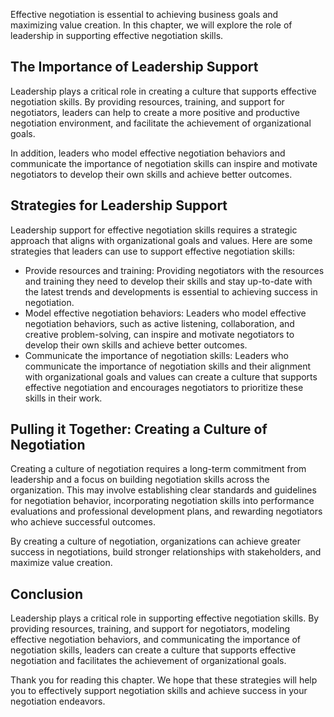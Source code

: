 
Effective negotiation is essential to achieving business goals and maximizing value creation. In this chapter, we will explore the role of leadership in supporting effective negotiation skills.

The Importance of Leadership Support
------------------------------------

Leadership plays a critical role in creating a culture that supports effective negotiation skills. By providing resources, training, and support for negotiators, leaders can help to create a more positive and productive negotiation environment, and facilitate the achievement of organizational goals.

In addition, leaders who model effective negotiation behaviors and communicate the importance of negotiation skills can inspire and motivate negotiators to develop their own skills and achieve better outcomes.

Strategies for Leadership Support
---------------------------------

Leadership support for effective negotiation skills requires a strategic approach that aligns with organizational goals and values. Here are some strategies that leaders can use to support effective negotiation skills:

* Provide resources and training: Providing negotiators with the resources and training they need to develop their skills and stay up-to-date with the latest trends and developments is essential to achieving success in negotiation.
* Model effective negotiation behaviors: Leaders who model effective negotiation behaviors, such as active listening, collaboration, and creative problem-solving, can inspire and motivate negotiators to develop their own skills and achieve better outcomes.
* Communicate the importance of negotiation skills: Leaders who communicate the importance of negotiation skills and their alignment with organizational goals and values can create a culture that supports effective negotiation and encourages negotiators to prioritize these skills in their work.

Pulling it Together: Creating a Culture of Negotiation
------------------------------------------------------

Creating a culture of negotiation requires a long-term commitment from leadership and a focus on building negotiation skills across the organization. This may involve establishing clear standards and guidelines for negotiation behavior, incorporating negotiation skills into performance evaluations and professional development plans, and rewarding negotiators who achieve successful outcomes.

By creating a culture of negotiation, organizations can achieve greater success in negotiations, build stronger relationships with stakeholders, and maximize value creation.

Conclusion
----------

Leadership plays a critical role in supporting effective negotiation skills. By providing resources, training, and support for negotiators, modeling effective negotiation behaviors, and communicating the importance of negotiation skills, leaders can create a culture that supports effective negotiation and facilitates the achievement of organizational goals.

Thank you for reading this chapter. We hope that these strategies will help you to effectively support negotiation skills and achieve success in your negotiation endeavors.
